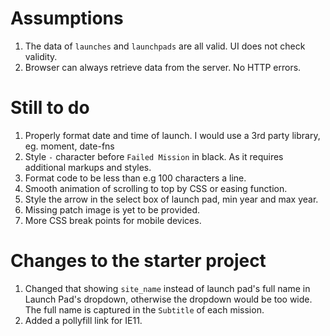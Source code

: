 # Assumptions

1. The data of `launches` and `launchpads` are all valid. UI does not check validity.
2. Browser can always retrieve data from the server. No HTTP errors.

# Still to do

1. Properly format date and time of launch. I would use a 3rd party library, eg. moment, date-fns
2. Style `-` character before `Failed Mission` in black. As it requires additional markups and styles.
3. Format code to be less than e.g 100 characters a line.
4. Smooth animation of scrolling to top by CSS or easing function.
5. Style the arrow in the select box of launch pad, min year and max year.
6. Missing patch image is yet to be provided.
7. More CSS break points for mobile devices.

# Changes to the starter project

1. Changed that showing `site_name` instead of launch pad's full name in Launch Pad's dropdown, otherwise the dropdown would be too wide. The full name is captured in the `Subtitle` of each mission.
2. Added a pollyfill link for IE11.

